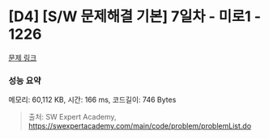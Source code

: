 # [D4] [S/W 문제해결 기본] 7일차 - 미로1 - 1226 

[문제 링크](https://swexpertacademy.com/main/code/problem/problemDetail.do?contestProbId=AV14vXUqAGMCFAYD) 

### 성능 요약

메모리: 60,112 KB, 시간: 166 ms, 코드길이: 746 Bytes



> 출처: SW Expert Academy, https://swexpertacademy.com/main/code/problem/problemList.do